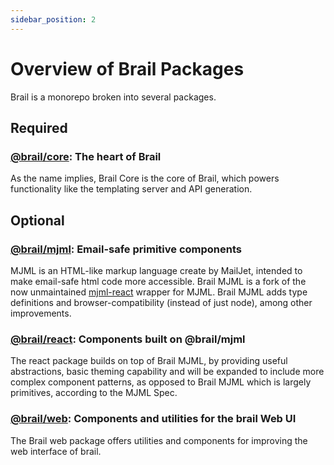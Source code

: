 ```yaml
---
sidebar_position: 2
---
```


# Overview of Brail Packages

Brail is a monorepo broken into several packages.

## Required

### [@brail/core](https://github.com/sinclairnick/brail/tree/main/packages/core): The heart of Brail

As the name implies, Brail Core is the core of Brail, which powers functionality like the templating server and API generation.

## Optional

### [@brail/mjml](https://github.com/sinclairnick/brail/tree/main/packages/mjml): Email-safe primitive components

MJML is an HTML-like markup language create by MailJet, intended to make email-safe html code more accessible. Brail MJML is a fork of the now unmaintained [mjml-react](https://github.com/wix-incubator/mjml-react) wrapper for MJML. Brail MJML adds type definitions and browser-compatibility (instead of just node), among other improvements.

### [@brail/react](https://github.com/sinclairnick/brail/tree/main/packages/react): Components built on @brail/mjml

The react package builds on top of Brail MJML, by providing useful abstractions, basic theming capability and will be expanded to include more complex component patterns, as opposed to Brail MJML which is largely primitives, according to the MJML Spec.

### [@brail/web](https://github.com/sinclairnick/brail/tree/main/packages/web): Components and utilities for the brail Web UI

The Brail web package offers utilities and components for improving the web interface of brail.
